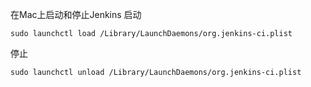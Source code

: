在Mac上启动和停止Jenkins
启动
```
sudo launchctl load /Library/LaunchDaemons/org.jenkins-ci.plist
```
停止
```
sudo launchctl unload /Library/LaunchDaemons/org.jenkins-ci.plist
```
